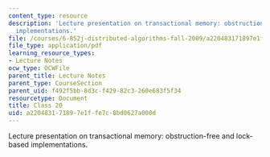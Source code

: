 ```yaml
---
content_type: resource
description: 'Lecture presentation on transactional memory: obstruction-free and lock-based
  implementations.'
file: /courses/6-852j-distributed-algorithms-fall-2009/a220483171897e1ffe7c8bd0627a000d_MIT6_852JF09_lec20.pdf
file_type: application/pdf
learning_resource_types:
- Lecture Notes
ocw_type: OCWFile
parent_title: Lecture Notes
parent_type: CourseSection
parent_uid: f492f5bb-8d3c-f429-82c3-260e683f5f34
resourcetype: Document
title: Class 20
uid: a2204831-7189-7e1f-fe7c-8bd0627a000d
---
```

Lecture presentation on transactional memory: obstruction-free and lock-based implementations.

